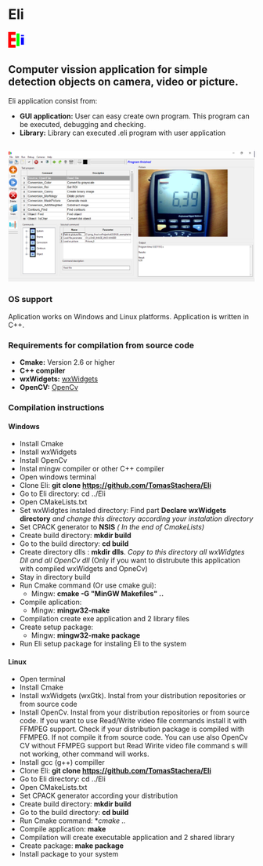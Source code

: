 # Eli
![Eli Logo](/share/Eli/icons/eli_icon.png)
## Computer vission application for simple detection objects on camera, video or picture.
Eli application consist from:
* **GUI application:**
User can easy create own program. This program can be executed, debugging and checking.
* **Library:**
Library can executed .eli program with user application
## 
![Screenshot Logo](/share/Eli/help/pictures/screenshot_1.png)
### OS support
Aplication works on Windows and Linux platforms. Application is written in C++.
### Requirements for compilation from source code
* **Cmake:** Version 2.6 or higher
* **C++ compiler**
* **wxWidgets:** [wxWidgets](http://www.wxwidgets.org)
* **OpenCV:** [OpenCv](http://opencv.org/)
### Compilation instructions
#### Windows
* Install Cmake
* Install wxWidgets
* Install OpenCv
* Instal mingw compiler or other C++ compiler
* Open windows terminal
* Clone Eli: **git clone https://github.com/TomasStachera/Eli**
* Go to Eli directory: cd ../Eli
* Open CMakeLists.txt
* Set wxWidgtes instaled directory:
Find part **Declare wxWidgets directory** *and change this directory according your instalation directory*
* Set CPACK generator to **NSIS** *( In the end of CmakeLists)*
* Create build directory: **mkdir build**
* Go to the build directory: **cd build**
* Create directory dlls : **mkdir dlls**. *Copy to this directory all wxWidgtes Dll and all OpenCv dll* (Only if you want to distrubute this application with compiled wxWidgets and OpneCv)
* Stay in directory build
* Run Cmake command (Or use cmake gui):
  * Mingw: **cmake -G "MinGW Makefiles" ..**
* Compile aplication:
  * Mingw: **mingw32-make**
* Compilation create exe application and 2 library files
* Create setup package:
  * Mingw: **mingw32-make package**
* Run Eli setup package for instaling Eli to the system
#### Linux
* Open terminal
* Install Cmake
* Install wxWidgets (wxGtk). Instal from your distribution repositories or from source code
* Install OpenCv. Instal from your distribution repositories or from source code. If you want to use Read/Write video file commands install it with FFMPEG support. Check if your distribution package is compiled with FFMPEG. If not compile it from source code. You can use also OpenCv CV without FFMPEG support but Read Wirite video file command s will not working, other command will works.
* Install gcc (g++) compiller
* Clone Eli: **git clone https://github.com/TomasStachera/Eli**
* Go to Eli directory: cd ../Eli
* Open CMakeLists.txt
* Set CPACK generator according your distribution
* Create build directory: **mkdir build**
* Go to the build directory: **cd build**
* Run Cmake command: **cmake ..*
* Compile application: **make**
* Compilation will create executable application and 2 shared library
* Create package: **make package**
* Install package to your system



